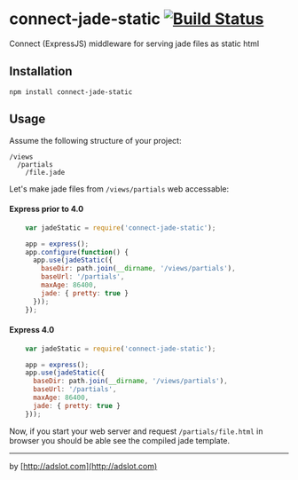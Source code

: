 connect-jade-static [![Build Status](https://api.travis-ci.org/runk/connect-jade-static.png)](https://travis-ci.org/runk/connect-jade-static)
===================

Connect (ExpressJS) middleware for serving jade files as static html

## Installation

    npm install connect-jade-static


## Usage

Assume the following structure of your project:

    /views
      /partials
        /file.jade

Let's make jade files from `/views/partials` web accessable:

#### Express prior to 4.0
```js
    var jadeStatic = require('connect-jade-static');

    app = express();
    app.configure(function() {
      app.use(jadeStatic({
        baseDir: path.join(__dirname, '/views/partials'),
        baseUrl: '/partials',
        maxAge: 86400,
        jade: { pretty: true }
      }));
    });
```
#### Express 4.0

```js
    var jadeStatic = require('connect-jade-static');

    app = express();
    app.use(jadeStatic({
      baseDir: path.join(__dirname, '/views/partials'),
      baseUrl: '/partials',
      maxAge: 86400,
      jade: { pretty: true }
    }));
```
Now, if you start your web server and request `/partials/file.html` in browser you
should be able see the compiled jade template.

-------------

by [http://adslot.com](http://adslot.com)
